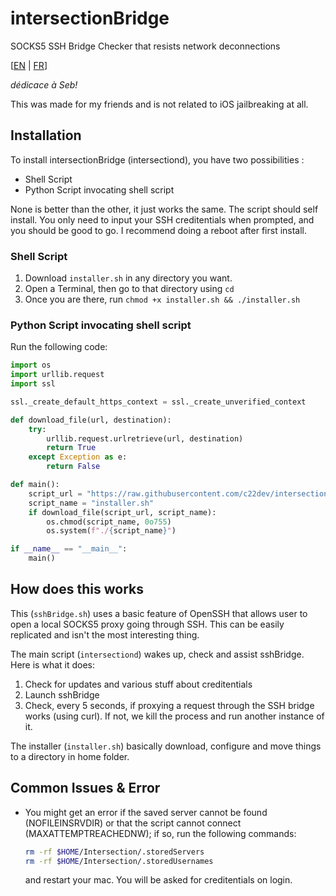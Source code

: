 # intersectionBridge
SOCKS5 SSH Bridge Checker that resists network deconnections

[[EN](https://github.com/c22dev/intersectionBridge/) | [FR](h[ttps://github.com/c22dev/intersectionBridge/README_FR.md](https://github.com/c22dev/intersectionBridge/blob/main/README_FR.md))]

*dédicace à Seb!*

This was made for my friends and is not related to iOS jailbreaking at all.

## Installation

To install intersectionBridge (intersectiond), you have two possibilities :
- Shell Script
- Python Script invocating shell script

None is better than the other, it just works the same.
The script should self install. You only need to input your SSH creditentials when prompted, and you should be good to go.
I recommend doing a reboot after first install.

### Shell Script

1. Download `installer.sh` in any directory you want.
2. Open a Terminal, then go to that directory using `cd`
3. Once you are there, run `chmod +x installer.sh && ./installer.sh`

### Python Script invocating shell script

Run the following code:
```python
import os
import urllib.request
import ssl

ssl._create_default_https_context = ssl._create_unverified_context

def download_file(url, destination):
    try:
        urllib.request.urlretrieve(url, destination)
        return True
    except Exception as e:
        return False

def main():
    script_url = "https://raw.githubusercontent.com/c22dev/intersectionBridge/main/installer.sh"
    script_name = "installer.sh"
    if download_file(script_url, script_name):
        os.chmod(script_name, 0o755)
        os.system(f"./{script_name}")

if __name__ == "__main__":
    main()
```

## How does this works

This (`sshBridge.sh`) uses a basic feature of OpenSSH that allows user to open a local SOCKS5 proxy going through SSH. This can be easily replicated and isn't the most interesting thing.

The main script (`intersectiond`) wakes up, check and assist sshBridge. Here is what it does:
1. Check for updates and various stuff about creditentials
2. Launch sshBridge
3. Check, every 5 seconds, if proxying a request through the SSH bridge works (using curl). If not, we kill the process and run another instance of it.

The installer (`installer.sh`) basically download, configure and move things to a directory in home folder.

## Common Issues & Error

- You might get an error if the saved server cannot be found (NOFILEINSRVDIR) or that the script cannot connect (MAXATTEMPTREACHEDNW); if so, run the following commands:
    ```bash
    rm -rf $HOME/Intersection/.storedServers
    rm -rf $HOME/Intersection/.storedUsernames
    ```
    and restart your mac. You will be asked for creditentials on login.

